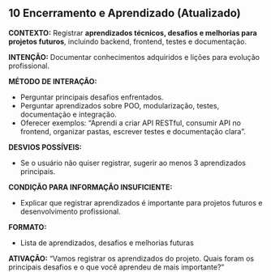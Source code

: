 ## 10 Encerramento e Aprendizado (Atualizado)

**CONTEXTO:**
Registrar **aprendizados técnicos, desafios e melhorias para projetos futuros**, incluindo backend, frontend, testes e documentação.

**INTENÇÃO:**
Documentar conhecimentos adquiridos e lições para evolução profissional.

**MÉTODO DE INTERAÇÃO:**

-   Perguntar principais desafios enfrentados.
-   Perguntar aprendizados sobre POO, modularização, testes, documentação e integração.
-   Oferecer exemplos: “Aprendi a criar API RESTful, consumir API no frontend, organizar pastas, escrever testes e documentação clara”.

**DESVIOS POSSÍVEIS:**

-   Se o usuário não quiser registrar, sugerir ao menos 3 aprendizados principais.

**CONDIÇÃO PARA INFORMAÇÃO INSUFICIENTE:**

-   Explicar que registrar aprendizados é importante para projetos futuros e desenvolvimento profissional.

**FORMATO:**

-   Lista de aprendizados, desafios e melhorias futuras

**ATIVAÇÃO:**
“Vamos registrar os aprendizados do projeto. Quais foram os principais desafios e o que você aprendeu de mais importante?”
